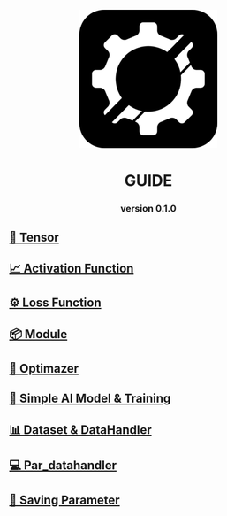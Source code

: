 <div align=center>

![image alt](https://github.com/araxnoid-code/ROTTA-rs/blob/main/assets/rotta-rs_logo_for_github.png?raw=true)


</div>

<div align=center>

# GUIDE
### version 0.1.0
</div align=center>


## [🔢 Tensor](https://github.com/araxnoid-code/ROTTA-rs/blob/main/book/section/1_tensor.md)

## [📈 Activation Function](https://github.com/araxnoid-code/ROTTA-rs/blob/main/book/section/2_Activation_Function.md)

## [⚙️ Loss Function](https://github.com/araxnoid-code/ROTTA-rs/blob/main/book/section/3_Loss_Function.md)

## [📦️ Module](https://github.com/araxnoid-code/ROTTA-rs/blob/main/book/section/4_Module.md)

## [🚀 Optimazer](https://github.com/araxnoid-code/ROTTA-rs/blob/main/book/section/5_Optimizer.md)

## [🤖 Simple AI Model & Training](https://github.com/araxnoid-code/ROTTA-rs/blob/main/book/section/6_simple_AI_model.md)

## [📊 Dataset & DataHandler](https://github.com/araxnoid-code/ROTTA-rs/blob/main/book/section/7_Dataset_and_DataHandler.md)

## [💻️ Par_datahandler](https://github.com/araxnoid-code/ROTTA-rs/blob/main/book/section/8_par_datahandler.md)

## [📄 Saving Parameter](https://github.com/araxnoid-code/ROTTA-rs/blob/main/book/section/9_saving_parameters.md)
